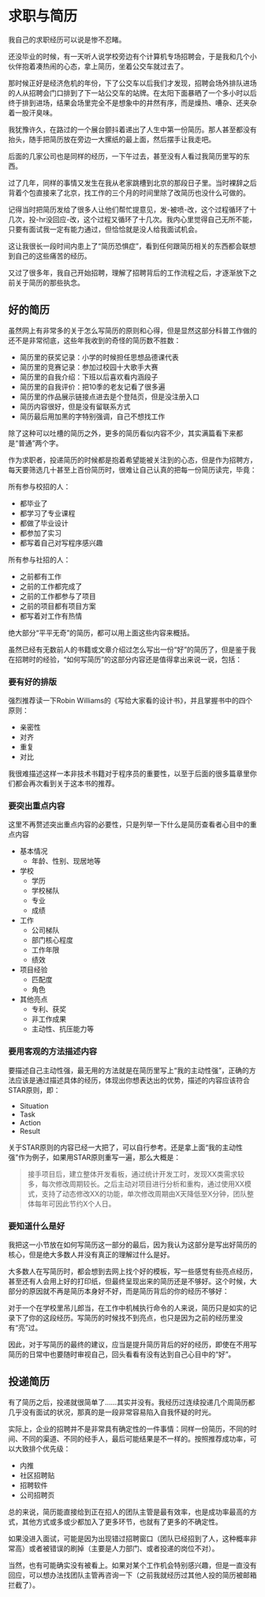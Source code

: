 # 求职与简历

我自己的求职经历可以说是惨不忍睹。

还没毕业的时候，有一天听人说学校旁边有个计算机专场招聘会，于是我和几个小伙伴抱着凑热闹的心态，拿上简历，坐着公交车就过去了。

那时候正好是经济危机的年份，下了公交车以后我们才发现，招聘会场外排队进场的人从招聘会门口排到了下一站公交车的站牌。在太阳下面暴晒了一个多小时以后终于排到进场，结果会场里完全不是想象中的井然有序，而是燥热、嘈杂、还夹杂着一股汗臭味。

我犹豫许久，在路过的一个展台颤抖着递出了人生中第一份简历。那人甚至都没有抬头，随手把简历放在旁边一大摞纸的最上面，然后摆手让我走吧。

后面的几家公司也是同样的经历，一下午过去，甚至没有人看过我简历里写的东西。

过了几年，同样的事情又发生在我从老家跳槽到北京的那段日子里。当时裸辞之后背着个包直接来了北京，找工作的三个月的时间里除了改简历也没什么可做的。

记得当时把简历发给了很多人让他们帮忙提意见，发-被喷-改，这个过程循环了十几次，投-hr没回应-改，这个过程又循环了十几次。我内心里觉得自己无所不能，只要有面试我一定有能力通过，但恰恰就是没人给我面试机会。

这让我很长一段时间内患上了“简历恐惧症”，看到任何跟简历相关的东西都会联想到自己的这些痛苦的经历。

又过了很多年，我自己开始招聘，理解了招聘背后的工作流程之后，才逐渐放下之前关于简历的那些执念。

## 好的简历

虽然网上有非常多的关于怎么写简历的原则和心得，但是显然这部分科普工作做的还不是非常彻底，这些年我收到的奇怪的简历数不胜数：

* 简历里的获奖记录：小学的时候担任思想品德课代表
* 简历里的竞赛记录：参加过校园十大歌手大赛
* 简历里的自我介绍：下班以后喜欢看内涵段子
* 简历里的自我评价：把10季的老友记看了很多遍
* 简历里的作品展示链接点进去是个登陆页，但是没注册入口
* 简历内容很好，但是没有留联系方式
* 简历最后用加黑的字特别强调，自己不想找工作

除了这种可以吐槽的简历之外，更多的简历看似内容不少，其实满篇看下来都是“普通”两个字。

作为求职者，投递简历的时候都是抱着希望能被关注到的心态，但是作为招聘方，每天要筛选几十甚至上百份简历时，很难让自己认真的把每一份简历读完，毕竟：

所有参与校招的人：

* 都毕业了
* 都学习了专业课程
* 都做了毕业设计
* 都参加了实习
* 都写着自己对写程序感兴趣

所有参与社招的人：

* 之前都有工作
* 之前的工作都完成了
* 之前的工作都参与了项目
* 之前的项目都有项目方案
* 都写着对工作有热情

绝大部分“平平无奇”的简历，都可以用上面这些内容来概括。

虽然已经有无数前人的书籍或文章介绍过怎么写出一份“好”的简历了，但是鉴于我在招聘时的经验，“如何写简历”的这部分内容还是值得拿出来说一说，包括：

### 要有好的排版

强烈推荐读一下Robin Williams的《写给大家看的设计书》，并且掌握书中的四个原则：

* 亲密性
* 对齐
* 重复
* 对比

我很难描述这样一本非技术书籍对于程序员的重要性，以至于后面的很多篇章里你们都会再次看到关于这本书的推荐。

### 要突出重点内容

这里不再赘述突出重点内容的必要性，只是列举一下什么是简历查看者心目中的重点内容

* 基本情况
  * 年龄、性别、现居地等
* 学校
  * 学历
  * 学校梯队
  * 专业
  * 成绩
* 工作
  * 公司梯队
  * 部门核心程度
  * 工作年限
  * 绩效
* 项目经验
  * 匹配度
  * 角色
* 其他亮点
  * 专利、获奖
  * 非工作成果
  * 主动性、抗压能力等

### 要用客观的方法描述内容

要描述自己主动性强，最无用的方法就是在简历里写上“我的主动性强”，正确的方法应该是通过描述具体的经历，体现出你想表达出的优势，描述的内容应该符合STAR原则，即：

* Situation
* Task
* Action
* Result

关于STAR原则的内容已经一大把了，可以自行参考。还是拿上面“我的主动性强”作为例子，如果用STAR原则重写一遍，那么大概是：

> 接手项目后，建立整体开发看板，通过统计开发工时，发现XX类需求较多，每次修改周期较长。之后主动对项目进行分析和重构，通过使用XX模式，支持了动态修改XX的功能，单次修改周期由X天降低至X分钟，团队整体每年可因此节约X个人日。

### 要知道什么是好

我把这一小节放在如何写简历这一部分的最后，因为我认为这部分是写出好简历的核心，但是绝大多数人并没有真正的理解过什么是好。

大多数人在写简历时，都会想到去网上找个好的模板，写一些感觉有些亮点经历，甚至还有人会用上好的打印纸，但最终呈现出来的简历还是不够好。这个时候，大部分的原因就不再是简历本身好不好，而是简历背后的你的经历不够好：

对于一个在学校里吊儿郎当，在工作中机械执行命令的人来说，简历只是如实的记录下了你的这段经历。写简历的时候找不到亮点，也只是因为之前的经历里没有“亮”过。

因此，对于写简历的最终的建议，应当是提升简历背后的好的经历，即使在不用写简历的日常中也要随时审视自己，回头看看有没有达到自己心目中的“好”。

## 投递简历

有了简历之后，投递就很简单了……其实并没有。我经历过连续投递几个周简历都几乎没有面试的状况，那真的是一段非常容易陷入自我怀疑的时光。

实际上，企业的招聘并不是非常具有确定性的一件事情：同样一份简历，不同的时间、不同的渠道、不同的经手人，最后可能结果是不一样的。按照推荐成功率，可以大致排个优先级：

* 内推
* 社区招聘贴
* 招聘软件
* 公司招聘页

总的来说，简历能直接给到正在招人的团队主管是最有效率，也是成功率最高的方式，其他方式或多或少都加入了更多环节，也就有了更多的不确定性。

如果没进入面试，可能是因为出现错过招聘窗口（团队已经招到了人，这种概率非常高）或者被错误的刷掉（主要是人力部门、或者投递的岗位不对）。

当然，也有可能确实没有被看上。如果对某个工作机会特别感兴趣，但是一直没有回应，可以想办法找团队主管再咨询一下（之前我就经历过其他人投的简历被邮箱拦截了）。
